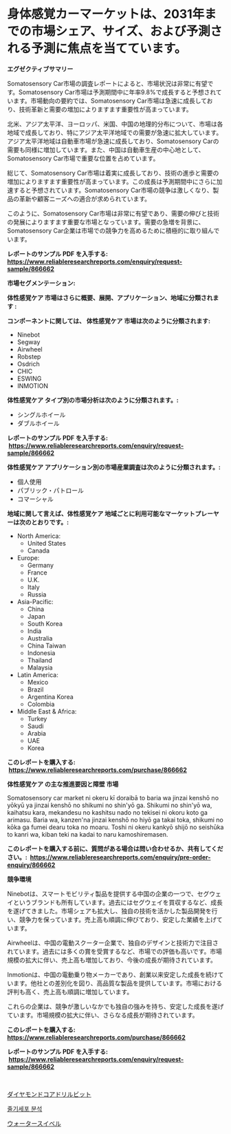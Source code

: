 <p><h1>身体感覚カーマーケットは、2031年までの市場シェア、サイズ、および予測される予測に焦点を当てています。</h1></p><p><strong>エグゼクティブサマリー</strong></p>
<p><p>Somatosensory Car市場の調査レポートによると、市場状況は非常に有望です。Somatosensory Car市場は予測期間中に年率9.8%で成長すると予想されています。市場動向の要約では、Somatosensory Car市場は急速に成長しており、技術革新と需要の増加によりますます重要性が高まっています。</p><p>北米、アジア太平洋、ヨーロッパ、米国、中国の地理的分布について、市場は各地域で成長しており、特にアジア太平洋地域での需要が急速に拡大しています。アジア太平洋地域は自動車市場が急速に成長しており、Somatosensory Carの需要も同様に増加しています。また、中国は自動車生産の中心地として、Somatosensory Car市場で重要な位置を占めています。</p><p>総じて、Somatosensory Car市場は着実に成長しており、技術の進歩と需要の増加によりますます重要性が高まっています。この成長は予測期間中にさらに加速すると予想されています。Somatosensory Car市場の競争は激しくなり、製品の革新や顧客ニーズへの適合が求められています。</p><p>このように、Somatosensory Car市場は非常に有望であり、需要の伸びと技術の発展によりますます重要な市場となっています。需要の急増を背景に、Somatosensory Car企業は市場での競争力を高めるために積極的に取り組んでいます。</p></p>
<p><strong>レポートのサンプル PDF を入手する: <a href="https://www.reliableresearchreports.com/enquiry/request-sample/866662">https://www.reliableresearchreports.com/enquiry/request-sample/866662</a></strong></p>
<p><strong>市場セグメンテーション:</strong></p>
<p><strong> 体性感覚ケア 市場はさらに概要、展開、アプリケーション、地域に分類されます :</strong></p>
<p><strong>コンポーネントに関しては、 体性感覚ケア 市場は次のように分類されます: &nbsp;</strong></p>
<p><ul><li>Ninebot</li><li>Segway</li><li>Airwheel</li><li>Robstep</li><li>Osdrich</li><li>CHIC</li><li>ESWING</li><li>INMOTION</li></ul></p>
<p><strong> 体性感覚ケア タイプ別の市場分析は次のように分類されます。:</strong></p>
<p><ul><li>シングルホイール</li><li>ダブルホイール</li></ul></p>
<p><strong>レポートのサンプル PDF を入手する: &nbsp;<a href="https://www.reliableresearchreports.com/enquiry/request-sample/866662">https://www.reliableresearchreports.com/enquiry/request-sample/866662</a></strong></p>
<p><strong> 体性感覚ケア アプリケーション別の市場産業調査は次のように分類されます。:</strong></p>
<p><ul><li>個人使用</li><li>パブリック・パトロール</li><li>コマーシャル</li></ul></p>
<p><strong>地域に関して言えば、体性感覚ケア 地域ごとに利用可能なマーケットプレーヤーは次のとおりです。:</strong></p>
<p><ul>
    <li>
        North America:
        <ul>
            <li>United States</li>
            <li>Canada</li>
        </ul>
    </li>
    <li>
        Europe:
        <ul>
            <li>Germany</li>
            <li>France</li>
            <li>U.K.</li>
            <li>Italy</li>
            <li>Russia</li>
        </ul>
    </li>
    <li>
        Asia-Pacific:
        <ul>
            <li>China</li>
            <li>Japan</li>
            <li>South Korea</li>
            <li>India</li>
            <li>Australia</li>
            <li>China Taiwan</li>
            <li>Indonesia</li>
            <li>Thailand</li>
            <li>Malaysia</li>
        </ul>
    </li>
    <li>
        Latin America:
        <ul>
            <li>Mexico</li>
            <li>Brazil</li>
            <li>Argentina Korea</li>
            <li>Colombia</li>
        </ul>
    </li>
    <li>
        Middle East & Africa:
        <ul>
            <li>Turkey</li>
            <li>Saudi</li>
            <li>Arabia</li>
            <li>UAE</li>
            <li>Korea</li>
        </ul>
    </li>
    </ul></p>
<p><strong>このレポートを購入する: &nbsp;<a href="https://www.reliableresearchreports.com/purchase/866662">https://www.reliableresearchreports.com/purchase/866662</a></strong></p>
<p><strong>体性感覚ケア の主な推進要因と障壁 市場</strong></p>
<p><p>Somatosensory car market ni okeru kī doraibā to baria wa jinzai kenshō no yōkyū ya jinzai kenshō no shikumi no shin'yō ga. Shikumi no shin'yō wa, kaihatsu kara, mekandesu no kashitsu nado no tekisei ni okoru koto ga arimasu. Baria wa, kanzen'na jinzai kenshō no hiyō ga takai toka, shikumi no kōka ga fumei dearu toka no moaru. Toshi ni okeru kankyō shijō no seishūka to kanri wa, kiban teki na kadai to naru kamoshiremasen.</p></p>
<p><strong>このレポートを購入する前に、質問がある場合は問い合わせるか、共有してください。:&nbsp; <a href="https://www.reliableresearchreports.com/enquiry/pre-order-enquiry/866662">https://www.reliableresearchreports.com/enquiry/pre-order-enquiry/866662</a></strong></p>
<p><strong>競争環境</strong></p>
<p><p>Ninebotは、スマートモビリティ製品を提供する中国の企業の一つで、セグウェイというブランドも所有しています。過去にはセグウェイを買収するなど、成長を遂げてきました。市場シェアも拡大し、独自の技術を活かした製品開発を行い、競争力を保っています。売上高も順調に伸びており、安定した業績を上げています。</p><p>Airwheelは、中国の電動スクーター企業で、独自のデザインと技術力で注目されています。過去には多くの賞を受賞するなど、市場での評価も高いです。市場規模の拡大に伴い、売上高も増加しており、今後の成長が期待されています。</p><p>Inmotionは、中国の電動乗り物メーカーであり、創業以来安定した成長を続けています。他社との差別化を図り、高品質な製品を提供しています。市場における評判も高く、売上高も順調に増加しています。</p><p>これらの企業は、競争が激しいなかでも独自の強みを持ち、安定した成長を遂げています。市場規模の拡大に伴い、さらなる成長が期待されています。</p></p>
<p><strong>このレポートを購入する: &nbsp; <a href="https://www.reliableresearchreports.com/purchase/866662">https://www.reliableresearchreports.com/purchase/866662</a></strong></p>
<p><strong>レポートのサンプル PDF を入手する: &nbsp;<a href="https://www.reliableresearchreports.com/enquiry/request-sample/866662">https://www.reliableresearchreports.com/enquiry/request-sample/866662</a></strong><strong></strong></p>
<p>&nbsp;</p>
<p><p><a href="https://github.com/schmahlson/Market-Research-Report-List-1/blob/main/65641158984.md">ダイヤモンドコアドリルビット</a></p><p><a href="https://github.com/JackieFauhey9089475/Market-Research-Report-List-1/blob/main/12039978194.md">줄기세포 분석</a></p><p><a href="https://github.com/mohamedbakry57/Market-Research-Report-List-3/blob/main/42007188985.md">ウォータースイベル</a></p></p>